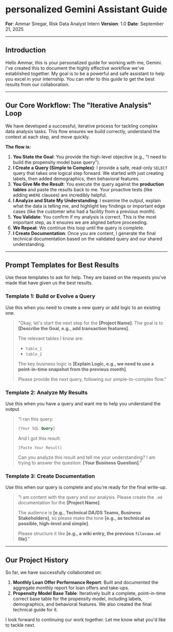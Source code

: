 #  personalized Gemini Assistant Guide

**For**: Ammar Siregar, Risk Data Analyst Intern
**Version**: 1.0
**Date**: September 21, 2025

---

## **Introduction**

Hello Ammar, this is your personalized guide for working with me, Gemini. I've created this to document the highly effective workflow we've established together. My goal is to be a powerful and safe assistant to help you excel in your internship. You can refer to this guide to get the best results from our collaboration.

---

## **Our Core Workflow: The "Iterative Analysis" Loop**

We have developed a successful, iterative process for tackling complex data analysis tasks. This flow ensures we build correctly, understand the context at each step, and move quickly.

**The flow is:**

1.  **You State the Goal**: You provide the high-level objective (e.g., "I need to build the propensity model base query").
2.  **I Create a Query (Simple to Complex)**: I provide a safe, read-only `SELECT` query that takes one logical step forward. We started with just creating labels, then added demographics, then behavioral features.
3.  **You Give Me the Result**: You execute the query against the **production tables** and paste the results back to me. Your proactive tests (like adding `WHERE` clauses) are incredibly helpful.
4.  **I Analyze and State My Understanding**: I examine the output, explain what the data is telling me, and highlight key findings or important edge cases (like the customer who had a facility from a previous month).
5.  **You Validate**: You confirm if my analysis is correct. This is the most important step, as it ensures we are aligned before proceeding.
6.  **We Repeat**: We continue this loop until the query is complete.
7.  **I Create Documentation**: Once you are content, I generate the final technical documentation based on the validated query and our shared understanding.

---

## **Prompt Templates for Best Results**

Use these templates to ask for help. They are based on the requests you've made that have given us the best results.

### **Template 1: Build or Evolve a Query**

Use this when you need to create a new query or add logic to an existing one.

> "Okay, let's start the next step for the **[Project Name]**. The goal is to **[Describe the Goal, e.g., add transaction features]**.
> 
> The relevant tables I know are:
> - `table_1`
> - `table_2`
> 
> The key business logic is **[Explain Logic, e.g., we need to use a point-in-time snapshot from the previous month]**.
> 
> Please provide the next query, following our simple-to-complex flow."

### **Template 2: Analyze My Results**

Use this when you have a query and want me to help you understand the output.

> "I ran this query:
> 
> ```sql
> [Your SQL Query]
> ```
> 
> And I got this result:
> 
> `[Paste Your Result]`
> 
> Can you analyze this result and tell me your understanding? I am trying to answer the question: **[Your Business Question]**."

### **Template 3: Create Documentation**

Use this when our query is complete and you're ready for the final write-up.

> "I am content with the query and our analysis. Please create the `.md` documentation for the **[Project Name]**.
> 
> The audience is **[e.g., Technical DA/DS Teams, Business Stakeholders]**, so please make the tone **[e.g., as technical as possible, high-level and simple]**.
> 
> Please structure it like **[e.g., a wiki entry, the previous `filename.md` file]**."

---

## **Our Project History**

So far, we have successfully collaborated on:

1.  **Monthly Loan Offer Performance Report**: Built and documented the aggregate monthly report for loan offers and take-ups.
2.  **Propensity Model Base Table**: Iteratively built a complete, point-in-time correct base table for the propensity model, including labels, demographics, and behavioral features. We also created the final technical guide for it.

I look forward to continuing our work together. Let me know what you'd like to tackle next.
